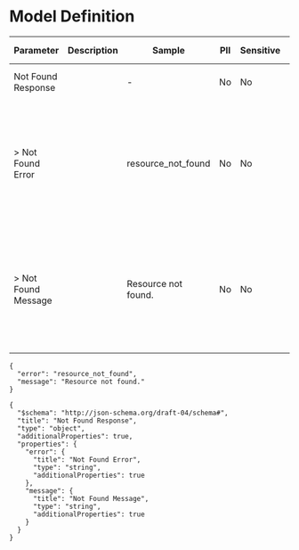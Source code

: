# Model Definition
| Parameter | Description | Sample | PII | Sensitive | Unique Identifier | Mandatory | Default | Details |
| --- | --- | --- | --- | --- | --- | --- | --- | --- |
|  Not Found Response |  |  -  | No | No | No | No |  |Data Type : object<br>  |
| &gt; Not Found Error |  | resource_not_found | No | No | No | No |  |Data Type : string<br> Min. length :  - <br> Max. length :  - <br> Regex :  - <br>  |
| &gt; Not Found Message |  | Resource not found. | No | No | No | No |  |Data Type : string<br> Min. length :  - <br> Max. length :  - <br> Regex :  - <br>  |





```
{
  "error": "resource_not_found",
  "message": "Resource not found."
}
```




```
{
  "$schema": "http://json-schema.org/draft-04/schema#",
  "title": "Not Found Response",
  "type": "object",
  "additionalProperties": true,
  "properties": {
    "error": {
      "title": "Not Found Error",
      "type": "string",
      "additionalProperties": true
    },
    "message": {
      "title": "Not Found Message",
      "type": "string",
      "additionalProperties": true
    }
  }
}
```

